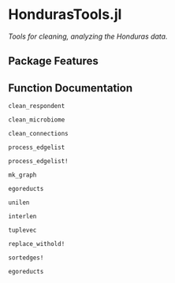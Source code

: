 # HondurasTools.jl
*Tools for cleaning, analyzing the Honduras data.*

## Package Features

## Function Documentation

```@docs
clean_respondent
```

```@docs
clean_microbiome
```

```@docs
clean_connections
```

```@docs
process_edgelist
```

```@docs
process_edgelist!
```

```@docs
mk_graph
```

```@docs
egoreducts
```

```@docs
unilen
```

```@docs
interlen
```

```@docs
tuplevec
```

```@docs
replace_withold!
```

```@docs
sortedges!
```

```@docs
egoreducts
```
